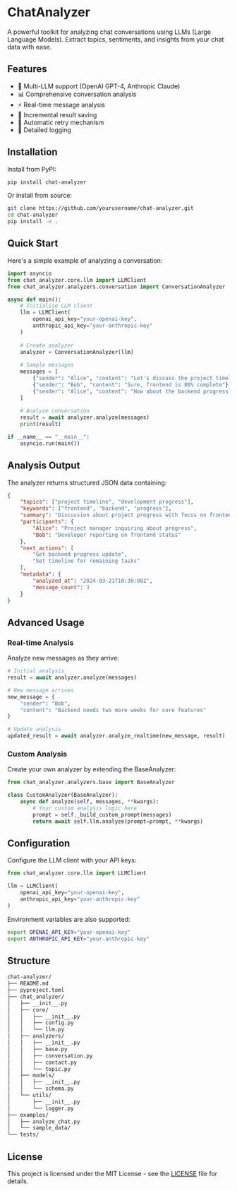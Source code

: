 # ChatAnalyzer

A powerful toolkit for analyzing chat conversations using LLMs (Large Language Models). Extract topics, sentiments, and insights from your chat data with ease.

## Features

- 🤖 Multi-LLM support (OpenAI GPT-4, Anthropic Claude)
- 📊 Comprehensive conversation analysis
- ⚡ Real-time message analysis
- 💾 Incremental result saving
- 🔄 Automatic retry mechanism
- 📝 Detailed logging

## Installation

Install from PyPI:

```bash
pip install chat-analyzer
```

Or install from source:

```bash
git clone https://github.com/yourusername/chat-analyzer.git
cd chat-analyzer
pip install -e .
```

## Quick Start

Here's a simple example of analyzing a conversation:

```python
import asyncio
from chat_analyzer.core.llm import LLMClient
from chat_analyzer.analyzers.conversation import ConversationAnalyzer

async def main():
    # Initialize LLM client
    llm = LLMClient(
        openai_api_key="your-openai-key",
        anthropic_api_key="your-anthropic-key"
    )
    
    # Create analyzer
    analyzer = ConversationAnalyzer(llm)
    
    # Sample messages
    messages = [
        {"sender": "Alice", "content": "Let's discuss the project timeline"},
        {"sender": "Bob", "content": "Sure, frontend is 80% complete"},
        {"sender": "Alice", "content": "How about the backend progress?"}
    ]
    
    # Analyze conversation
    result = await analyzer.analyze(messages)
    print(result)

if __name__ == "__main__":
    asyncio.run(main())
```

## Analysis Output

The analyzer returns structured JSON data containing:

```json
{
    "topics": ["project timeline", "development progress"],
    "keywords": ["frontend", "backend", "progress"],
    "summary": "Discussion about project progress with focus on frontend completion",
    "participants": {
        "Alice": "Project manager inquiring about progress",
        "Bob": "Developer reporting on frontend status"
    },
    "next_actions": [
        "Get backend progress update",
        "Set timeline for remaining tasks"
    ],
    "metadata": {
        "analyzed_at": "2024-03-21T10:30:00Z",
        "message_count": 3
    }
}
```

## Advanced Usage

### Real-time Analysis

Analyze new messages as they arrive:

```python
# Initial analysis
result = await analyzer.analyze(messages)

# New message arrives
new_message = {
    "sender": "Bob",
    "content": "Backend needs two more weeks for core features"
}

# Update analysis
updated_result = await analyzer.analyze_realtime(new_message, result)
```

### Custom Analysis

Create your own analyzer by extending the BaseAnalyzer:

```python
from chat_analyzer.analyzers.base import BaseAnalyzer

class CustomAnalyzer(BaseAnalyzer):
    async def analyze(self, messages, **kwargs):
        # Your custom analysis logic here
        prompt = self._build_custom_prompt(messages)
        return await self.llm.analyze(prompt=prompt, **kwargs)
```

## Configuration

Configure the LLM client with your API keys:

```python
from chat_analyzer.core.llm import LLMClient

llm = LLMClient(
    openai_api_key="your-openai-key",
    anthropic_api_key="your-anthropic-key"
)
```

Environment variables are also supported:

```bash
export OPENAI_API_KEY="your-openai-key"
export ANTHROPIC_API_KEY="your-anthropic-key"
```

## Structure

```bash
chat-analyzer/
├── README.md
├── pyproject.toml
├── chat_analyzer/
│   ├── __init__.py
│   ├── core/
│   │   ├── __init__.py
│   │   ├── config.py        
│   │   └── llm.py          
│   ├── analyzers/
│   │   ├── __init__.py 
│   │   ├── base.py         
│   │   ├── conversation.py  
│   │   ├── contact.py      
│   │   └── topic.py        
│   ├── models/
│   │   ├── __init__.py
│   │   └── schema.py       
│   └── utils/
│       ├── __init__.py
│       └── logger.py       
├── examples/
│   ├── analyze_chat.py
│   └── sample_data/
└── tests/
```

## License

This project is licensed under the MIT License - see the [LICENSE](LICENSE) file for details.

